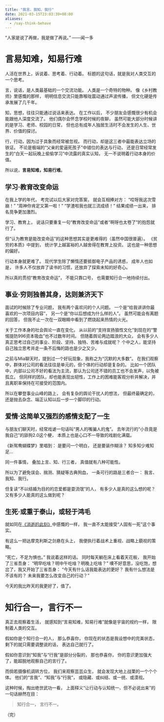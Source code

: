 ```yaml
---
title: "我言、我知、我行"
date: 2021-03-15T23:03:39+08:00
aliases:
  - /say-think-behave
---
```


“人家是说了再做，我是做了再说。”
——闻一多

<!--more-->

# 言易知难，知易行难

人活在世界上，诉说着、思考着、行动着。
标题的这句话，就是我对人类交互的一个思考。

言，说话，是人类最基础的一个交流功能。
人类是一个奇特的物种。
像《乡村教师》里感慨的那样，
明明信息交流只能靠喉咙震动通过声波传播，
但文化硬是传承发展了几千年。

知，思想，往往只能通过说话来表达。
在工作以后，
不少朋友会感慨很少有机会能跟他人深度交流了。
他们偶尔会怀念学校时候的夜聊，
虽然可能大部分时候讲的是学习、老师、校园的日常，
但也总有成年人独居生活时不会发生的人生、世界、价值的探讨。

行，行动，因为过于具象而经常被忽视。
而行动，却是这三者中最能表达立场的铁证。
不论是极端的“父亲的爱逼死孩子”中错位的表达与行动，
还是日常经常发生的“白天一起玩晚上偷偷学习”中流露的真实认知，
无一不说明着行动本身的价值。

所以说，**言易知难，知易行难**。


## 学习·教育改变命运

在我上学的年代，
考完试以后大家对完答案，
就会互相捧对方：
“哎呀我这次雪崩！”
“周神你肯定又第一啦！”
“学渣啦我也就三流成绩！”
结果成绩一出来，
排名竞争更加激烈。

学习、教育上，
说话只要重复一句“教育改变命运”或者“啊呀也太卷了”的抱怨就行了。

但“认为教育是能改变命运”的这种思想其实是更难得的（虽然中国很普遍）。
《贫穷的本质》中提到，
统计学上越富裕的人越舍得在教育上投资。
这也是一种思想的偏好。

行动本身就更难了。
现代学生除了懒惰还要抵御电子产品的诱惑，
成年人也如是，
许多人不仅放弃了读书的习惯，还放弃了探索未知的好奇心。

所以真的贯彻“教育改变命运”，
不能只靠口号，
也需要知行合一地持续付出。


## 事业·穷则独善其身，达则兼济天下

面试的时候除了专业问题，
我有两个喜欢问的个人问题。
一个是“给我讲讲你最喜欢的一次项目内容”，
另一个是“你以后想成为什么样的人”。
虽然可能会有离题的回答，
但我不止一次在一双眼睛中看到了燃烧起来热情的火光。

关于工作本身的社会舆论一直在变化，
从以前的“支持宣扬狼性文化”到现在的“警惕提防996资本吸血”也不过数年时间。
但随着舆论两边踏浪的大众，
会有多少人真正思考过自己的事业、阶段、坚持、独特、苦难与成就呢？
个中之人，能坚持自己独立思考并走一条不后悔的路也是少之又少。

之前与Mia聊天时，提到过一个好玩现象，我称之为“沉默的大多数”。
在我们观察中，群体对公司的看法往往是单元的，但个体的行动却是复杂的。
比如一个团队中，内部以公司不好的看法为主流，那认为公司还不错的员工也不会发声，以免被孤立。
但同样的团队，却也能表现出韧性，工作上的困难能客观分析并解决，并且离职率保持在可接受的范围内。

所以在攀登事业山峰的路上，
会有复杂的舆论干扰人的想法，
但最终最确定的，还是抛去杂念、端正认知以后一步一个脚印的行动。


## 爱情·这简单又强烈的感情支配了一生

与朋友们聊天时，经常戏谑一句话叫“男人的嘴骗人的鬼”。
去年流行的“小丑竟是我自己”的舔狗2.0这个梗，
本质上也是心口不一导致的戏剧化满载。

《新鸳鸯蝴蝶梦》里唱到：
是要问一个明白，
还是要装作糊涂？
知多知少难知足…

同一件事情，
叠加上言、知、行三者，
真值就有八种可能性。

所以为了避免误会、揣测、猜疑等古典狗血，
一条可行的路是三者合一：
我言、我知、我行。

但复读“不以结婚为目的的恋爱都是耍流氓”的人，
有多少人是真的这么想的呢？
又有多少人能真的这么做到呢？


## 生死·或重于泰山，或轻于鸿毛

就如同在[《消逝的此刻》](/carpe-diem)中感慨的一样，
我一直不太能接受“人固有一死”这个事实。

有这么一把达摩克利斯之剑悬在头上，
我便执行着战术上重视、战略上藐视的策略。

“死亡，不足为惧也。”
我说着这样的话。
同时每天躺在床上看着天花板，
我开始了三省吾身：
“明早吃啥？明中午吃啥？明晚上吃啥？”
噢不好意思，没吃饱，想岔了，我又开始了三省吾身：
“今天有什么话我能表达的更好？
我有什么想法是不该有的？
未来我要怎么改变自己的行动？”

今天的我比昨天的我更好了，值了。


# 知行合一，言行不一

真正去观察着生活，
就感知到“言易知难，知易行难”就像是宇宙的规约一样，
限制着人类的交互。

假如你是个知行合一的人，
那么恭喜你，
你现在的状态是我设想中的完美状态，
剩下的就只需要调整说的话，
表达自己就行了。

假如你意识到“知我”与“行我”是部分分裂的，
那也恭喜你，
你的意识更加强大了，能超脱地观察自己的言行了。

而倘若摄像机调转方位，
我们来观察芸芸众生，
就会发现大地上战栗的一个个个体。
他们的“言我”、“知我”与“行我”，
或隐藏、或纠结、或一统、或漠视。

这种时候，掏出绝世武功一看，
上面释义“让行动与认知统一、但不必说出来”的一句话赫然在目：

> 知行合一，
> 言行不一。

（完）

